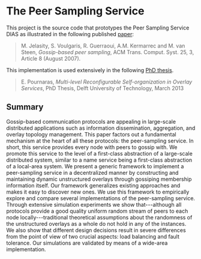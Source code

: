 # The Peer Sampling Service

This project is the source code that prototypes the Peer Sampling Service DIAS as illustrated in the following published [paper](http://www.casmodeling.com/content/pdf/2194-3206-1-19.pdf):

>M. Jelasity, S. Voulgaris, R. Guerraoui, A.M. Kermarrec and M. van Steen, _Gossip-based peer sampling_, ACM Trans. Comput. Syst. 25, 3, Article 8 (August 2007).

This implementation is used extensively in the following [PhD thesis](http://evangelospournaras.com/wordpress/wp-content/uploads/2013/04/Multi-level-Reconfigurable-Self-organization-in-Overlay-Services1.pdf).

>E. Pournaras, _Multi-level Reconfigurable Self-organization in Overlay Services_, PhD Thesis, Delft University of Technology, March 2013

Summary
---

Gossip-based communication protocols are appealing in large-scale distributed applications such as information dissemination, aggregation, and overlay topology management. This paper factors out a fundamental mechanism at the heart of all these protocols: the peer-sampling service. In short, this service provides every node with peers to gossip with. We promote this service to the level of a first-class abstraction of a large-scale distributed system, similar to a name service being a first-class abstraction of a local-area system. We present a generic framework to implement a peer-sampling service in a decentralized manner by constructing and maintaining dynamic unstructured overlays through gossiping membership information itself. Our framework generalizes existing approaches and makes it easy to discover new ones. We use this framework to empirically explore and compare several implementations of the peer-sampling service. Through extensive simulation experiments we show that---although all protocols provide a good quality uniform random stream of peers to each node locally---traditional theoretical assumptions about the randomness of the unstructured overlays as a whole do not hold in any of the instances. We also show that different design decisions result in severe differences from the point of view of two crucial aspects: load balancing and fault tolerance. Our simulations are validated by means of a wide-area implementation.
